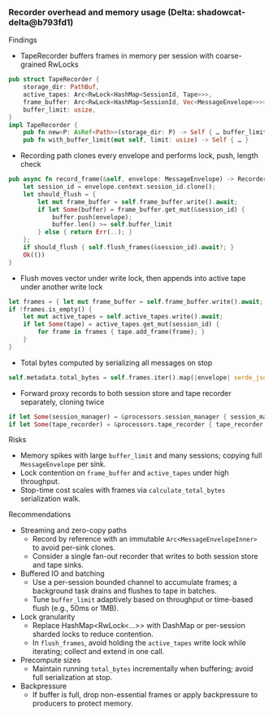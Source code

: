 ### Recorder overhead and memory usage (Delta: shadowcat-delta@b793fd1)

Findings

- TapeRecorder buffers frames in memory per session with coarse-grained RwLocks
```150:171:shadowcat-delta/src/recorder/tape.rs
pub struct TapeRecorder {
    storage_dir: PathBuf,
    active_tapes: Arc<RwLock<HashMap<SessionId, Tape>>>,
    frame_buffer: Arc<RwLock<HashMap<SessionId, Vec<MessageEnvelope>>>>,
    buffer_limit: usize,
}
impl TapeRecorder {
    pub fn new<P: AsRef<Path>>(storage_dir: P) -> Self { … buffer_limit: 1000 }
    pub fn with_buffer_limit(mut self, limit: usize) -> Self { … }
```
- Recording path clones every envelope and performs lock, push, length check
```207:233:shadowcat-delta/src/recorder/tape.rs
pub async fn record_frame(&self, envelope: MessageEnvelope) -> RecorderResult<()> {
    let session_id = envelope.context.session_id.clone();
    let should_flush = {
        let mut frame_buffer = self.frame_buffer.write().await;
        if let Some(buffer) = frame_buffer.get_mut(&session_id) {
            buffer.push(envelope);
            buffer.len() >= self.buffer_limit
        } else { return Err(..); }
    };
    if should_flush { self.flush_frames(&session_id).await?; }
    Ok(())
}
```
- Flush moves vector under write lock, then appends into active tape under another write lock
```325:344:shadowcat-delta/src/recorder/tape.rs
let frames = { let mut frame_buffer = self.frame_buffer.write().await; frame_buffer.get_mut(session_id).map(std::mem::take).unwrap_or_default() };
if !frames.is_empty() {
    let mut active_tapes = self.active_tapes.write().await;
    if let Some(tape) = active_tapes.get_mut(session_id) {
        for frame in frames { tape.add_frame(frame); }
    }
}
```
- Total bytes computed by serializing all messages on stop
```116:126:shadowcat-delta/src/recorder/tape.rs
self.metadata.total_bytes = self.frames.iter().map(|envelope| serde_json::to_string(&envelope.message).map(|s| s.len()).unwrap_or(0)).sum();
```
- Forward proxy records to both session store and tape recorder separately, cloning twice
```521:531:shadowcat-delta/src/proxy/forward.rs
if let Some(session_manager) = &processors.session_manager { session_manager.record_frame(envelope.clone()).await?; }
if let Some(tape_recorder) = &processors.tape_recorder { tape_recorder.record_frame(envelope.clone()).await?; }
```

Risks

- Memory spikes with large `buffer_limit` and many sessions; copying full `MessageEnvelope` per sink.
- Lock contention on `frame_buffer` and `active_tapes` under high throughput.
- Stop-time cost scales with frames via `calculate_total_bytes` serialization walk.

Recommendations

- Streaming and zero-copy paths
  - Record by reference with an immutable `Arc<MessageEnvelopeInner>` to avoid per-sink clones.
  - Consider a single fan-out recorder that writes to both session store and tape sinks.
- Buffered IO and batching
  - Use a per-session bounded channel to accumulate frames; a background task drains and flushes to tape in batches.
  - Tune `buffer_limit` adaptively based on throughput or time-based flush (e.g., 50ms or 1MB).
- Lock granularity
  - Replace HashMap<RwLock<...>> with DashMap or per-session sharded locks to reduce contention.
  - In `flush_frames`, avoid holding the `active_tapes` write lock while iterating; collect and extend in one call.
- Precompute sizes
  - Maintain running `total_bytes` incrementally when buffering; avoid full serialization at stop.
- Backpressure
  - If buffer is full, drop non-essential frames or apply backpressure to producers to protect memory.
